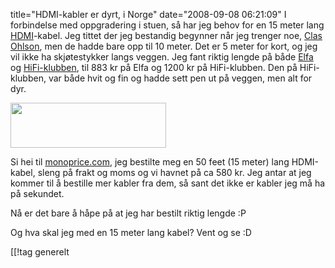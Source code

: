 title="HDMI-kabler er dyrt, i Norge"
date="2008-09-08 06:21:09"
I forbindelse med oppgradering i stuen, så har jeg behov for en 15 meter lang <a href="http://en.wikipedia.org/wiki/High-Definition_Multimedia_Interface">HDMI</a>-kabel. Jeg tittet der jeg bestandig begynner når jeg trenger noe, <a href="http://www.clasohlson.no/">Clas Ohlson</a>, men de hadde bare opp til 10 meter. Det er 5 meter for kort, og jeg vil ikke ha skjøtestykker langs veggen. Jeg fant riktig lengde på både <a href="https://www1.elfa.se/elfa~no_no/b2b/start.do?browsername=mozilla%2F5.0%2520%2528x11%253B%2520u%253B%2520linux%2520i686%253B%2520en-us%253B%2520rv%253A1.9.0.2pre%2529%2520gecko%2F2008082214%2520ubuntu%2F8.04%2520%2528hardy%2529%2520firefox%2F3.0.2pre&browsermajor=5&browserminor=5">Elfa</a> og <a href="http://www.hifiklubben.no/">HiFi-klubben</a>, til 883 kr på Elfa og 1200 kr på HiFi-klubben. Den på HiFi-klubben, var både hvit og fin og hadde sett pen ut på veggen, men alt for dyr.

<img src="http://pjatt.net/images/2008/09/monoprice.gif" alt="" title="Monoprice" width="249" height="72" class="aligncenter size-full wp-image-643"  />

Si hei til <a href="www.monoprice.com">monoprice.com</a>, jeg bestilte meg en 50 feet (15 meter) lang HDMI-kabel, sleng på frakt og moms og vi havnet på ca 580 kr. Jeg antar at jeg kommer til å bestille mer kabler fra dem, så sant det ikke er kabler jeg må ha på sekundet.

Nå er det bare å håpe på at jeg har bestilt riktig lengde :P

Og hva skal jeg med en 15 meter lang kabel? Vent og se :D

[[!tag  generelt

